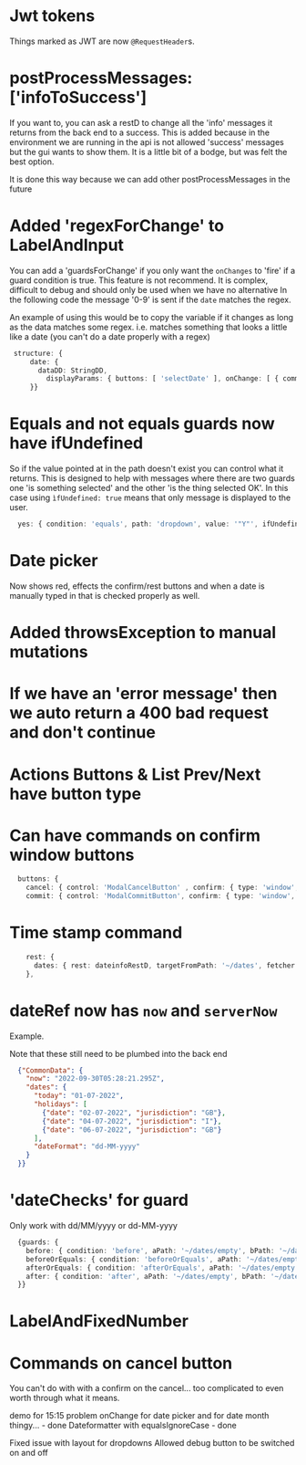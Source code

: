 # Jwt tokens
Things marked as JWT are now `@RequestHeader`s.

#  postProcessMessages: ['infoToSuccess']
If you want to, you can ask a restD to change all the 'info' messages it returns from the back end to a success. This is
added because in the environment we are running in the api is not allowed 'success' messages but the gui wants to show them.
It is a little bit of a bodge, but was felt the best option. 

It is done this way because we can add other postProcessMessages in the future

# Added 'regexForChange' to LabelAndInput 
You can add a 'guardsForChange' if you only want the `onChanges` to 'fire' if a guard condition is true. 
This feature is not recommend. It is complex, difficult to debug and should only be used when we have no alternative
In the following code the message '0-9' is sent if the `date` matches the regex. 

An example of using this would be to copy the variable if it changes as long as the data matches some regex. i.e. matches something that looks a little like a
date (you can't do a date properly with a regex)
 ```typescript
  structure: {
      date: {
        dataDD: StringDD,
          displayParams: { buttons: [ 'selectDate' ], onChange: [ { command: 'message', msg: '0-9' } ], regexForChange: '<put the reg ex here>' }
      }}
```

# Equals and not equals guards now have ifUndefined

So if the value pointed at in the path doesn't exist you can control what it returns. This is designed to help with messages where there are two 
guards one 'is something selected' and the other 'is the thing selected OK'. In this case using `ìfUndefined: true` means that only message is displayed to the user.
```typescript
  yes: { condition: 'equals', path: 'dropdown', value: '"Y"', ifUndefined: true, message: 'Select Yes to enable' },
```

# Date picker
Now shows red, effects the confirm/rest buttons and when a date is manually typed in that is checked properly as well.

# Added throwsException to manual mutations

# If we have an 'error message' then we auto return a 400 bad request and don't continue

# Actions Buttons & List Prev/Next have button type

# Can have commands on confirm window buttons

```typescript
  buttons: {
    cancel: { control: 'ModalCancelButton' , confirm: { type: 'window', title: 'The title for the cancel'  , showCancelButton: false }},
    commit: { control: 'ModalCommitButton', confirm: { type: 'window', confirmCommands: {command: 'message', msg: 'canceling'}, cancelCommands: {command: 'message', msg: 'not canceling'}  , showCancelButton: true } }

```

# Time stamp command
```typescript
    rest: {
      dates: { rest: dateinfoRestD, targetFromPath: '~/dates', fetcher: true, postFetchCommands: { command: 'timestamp', path: '/CommonData/now' } }
    },
```

# dateRef now has `now` and `serverNow`
Example.

Note that these still need to be plumbed into the back end
```json
  {"CommonData": {
    "now": "2022-09-30T05:28:21.295Z",
    "dates": {
      "today": "01-07-2022",
      "holidays": [
        {"date": "02-07-2022", "jurisdiction": "GB"},
        {"date": "04-07-2022", "jurisdiction": "I"},
        {"date": "06-07-2022", "jurisdiction": "GB"}
      ],
      "dateFormat": "dd-MM-yyyy"
    }
  }}
```



#   'dateChecks' for guard
Only work with dd/MM/yyyy or dd-MM-yyyy
```typescript
  {guards: {
    before: { condition: 'before', aPath: '~/dates/empty', bPath: '~/dates/value'},
    beforeOrEquals: { condition: 'beforeOrEquals', aPath: '~/dates/empty', bPath: '~/dates/value' },
    afterOrEquals: { condition: 'afterOrEquals', aPath: '~/dates/empty', bPath: '~/dates/value' },
    after: { condition: 'after', aPath: '~/dates/empty', bPath: '~/dates/value'},
  }}
```

# LabelAndFixedNumber

# Commands on cancel button
You can't do with with a confirm on the cancel... too complicated to even worth through what it means.


demo for 15:15 problem
onChange for date picker and for date month thingy... - done
Dateformatter with equalsIgnoreCase - done

Fixed issue with layout for dropdowns
Allowed debug button to be switched on and off